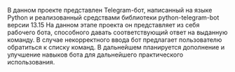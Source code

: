 В данном проекте представлен Telegram-бот, написанный на языке Python и реализованный средствами библиотеки python-telegram-bot версии 13.15
На данном этапе проекта он представляет из себя рабочего бота, способного давать соответствующий ответ на выданную команду.
В случае некорректного ввода бот предлагает пользователю обратиться к списку команд.
В дальнейшем планируется дополнение и улучшение навыков бота для дальнейшего практического использования.
